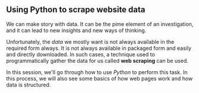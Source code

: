 ## Using Python to scrape website data

We can make story with data. It can be the pime element of an investigation, and it can lead to new insights and new ways of thinking. 

Unfortunately, the *data* we mostly want is not always available in the required form always. It is not always available in packaged form and 
easily and directly downloaded. In such cases, a technique used to programmatically gather the data for us called **web scraping** can be used.

In this session, we'll go through how to use *Python* to perform this task. In this process, we will also see some basics of how web pages work 
and how data is structured. 




